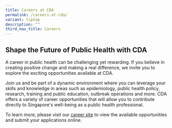 ```yaml
---
title: Careers at CDA
permalink: /careers-at-cda/
variant: tiptap
description: ""
third_nav_title: Careers
---
```

<h2>Shape the Future of Public Health with CDA</h2>
<p>A career in public health can be challenging yet rewarding. If you believe
in creating positive change and making a real difference, we invite you
to explore the exciting opportunities available at CDA.</p>
<p>Join us and be part of a dynamic environment where you can leverage your
skills and knowledge in areas such as epidemiology, public health policy,
research, training and public education, outbreak operations and more.
CDA offers a variety of career opportunities that will allow you to contribute
directly to Singapore's well-being as a public health professional.</p>
<p>To learn more, please visit our <a href="https://careers.nhg.com.sg/" rel="noopener noreferrer nofollow" target="_blank">career site</a> to view the available
opportunities and submit your applications online.</p>
<p></p>
<p></p>
<p></p>
